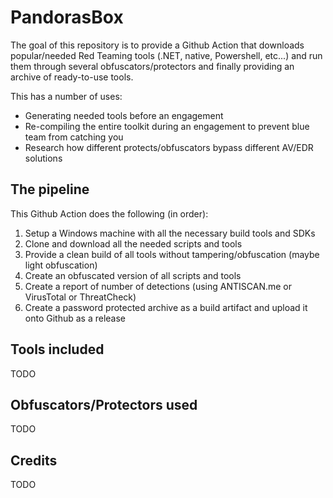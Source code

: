 # PandorasBox

The goal of this repository is to provide a Github Action that downloads popular/needed Red Teaming tools (.NET, native, Powershell, etc...) and run them through several obfuscators/protectors and finally providing an archive of ready-to-use tools.

This has a number of uses:

- Generating needed tools before an engagement
- Re-compiling the entire toolkit during an engagement to prevent blue team from catching you
- Research how different protects/obfuscators bypass different AV/EDR solutions

## The pipeline

This Github Action does the following (in order):

1. Setup a Windows machine with all the necessary build tools and SDKs
2. Clone and download all the needed scripts and tools
3. Provide a clean build of all tools without tampering/obfuscation (maybe light obfuscation)
4. Create an obfuscated version of all scripts and tools
5. Create a report of number of detections (using ANTISCAN.me or VirusTotal or ThreatCheck)
6. Create a password protected archive as a build artifact and upload it onto Github as a release

## Tools included

TODO

## Obfuscators/Protectors used

TODO

## Credits

TODO
